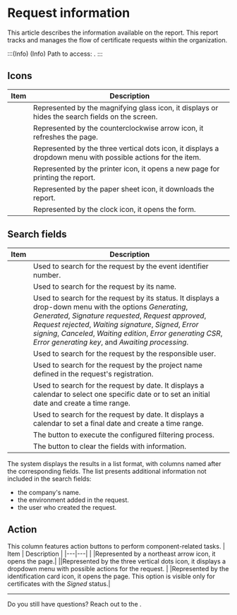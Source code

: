 # Request information 

This article describes the information available on the  report. This report tracks and manages the flow of certificate requests within the organization. 

:::(Info) (Info)
Path to access: .
:::

## Icons

| Item | Description |
| --- | --- |
||Represented by the magnifying glass icon, it displays or hides the search fields on the screen.
||Represented by the counterclockwise arrow icon, it refreshes the page.
||Represented by the three vertical dots icon, it displays a dropdown menu with possible actions for the item.
||Represented by the printer icon, it opens a new page for printing the report.
||Represented by the paper sheet icon, it downloads the report.
||Represented by the clock icon, it opens the  form.

##  Search fields
| Item | Description |
| --- | --- |
|  |Used to search for the request by the event identifier number.|
|  |Used to search for the request by its name.|
|  |Used to search for the request by its status. It displays a drop-down menu with the options *Generating*, *Generated*, *Signature requested*, *Request approved*, *Request rejected*, *Waiting signature*, *Signed*, *Error signing*, *Canceled*, *Waiting edition*, *Error generating CSR*, *Error generating key*, and *Awaiting processing*. 
|  |Used to search for the request by the responsible user.|
|  |Used to search for the request by the project name defined in the request's registration.|
|  |Used to search for the request by date. It displays a calendar to select one specific date or to set an initial date and create a time range.|
|  |Used to search for the request by date. It displays a calendar to set a final date and create a time range.|
||The button to execute the configured filtering process.
||The button to clear the fields with information.

The system displays the results in a list format, with columns named after the corresponding fields. The list presents additional information not included in the search fields:

*  the company's name.
*  the environment added in the request.
*  the user who created the request.

##  Action
This column features action buttons to perform component-related tasks.
| Item | Description |
|---|---|
|  |Represented by a northeast arrow icon, it opens the  page.|
||Represented by the three vertical dots icon, it displays a dropdown menu with possible actions for the request.
|  |Represented by the identification card icon, it opens the  page. This option is visible only for certificates with the *Signed* status.|
***
Do you still have questions? Reach out to the .